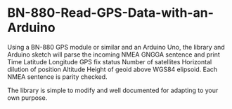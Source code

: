 # BN-880-Read-GPS-Data-with-an-Arduino

Using a BN-880 GPS module or similar and an Arduino Uno, the library and Arduino sketch will parse the incoming NMEA GNGGA sentence and print
Time
Latitude
Longitude
GPS fix status
Number of satellites
Horizontal dilution of position
Altitude
Height of geoid above WGS84 elipsoid.
Each NMEA sentence is parity checked.

The library is simple to modify and well documented for adapting to your own purpose.
